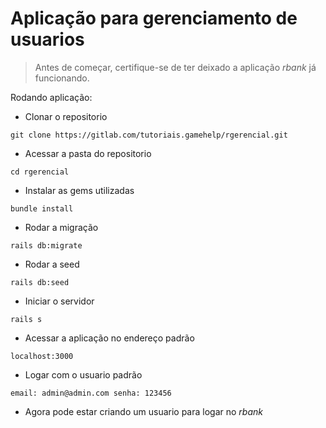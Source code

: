 # Aplicação para gerenciamento de usuarios
> Antes de começar, certifique-se de ter deixado a aplicação _rbank_ já funcionando.



Rodando aplicação:

* Clonar o repositorio 

```
git clone https://gitlab.com/tutoriais.gamehelp/rgerencial.git
```

* Acessar a pasta do repositorio

```
cd rgerencial
```

* Instalar as gems utilizadas

```
bundle install
```

* Rodar a migração

```
rails db:migrate
```

* Rodar a seed

```
rails db:seed
```

* Iniciar o servidor

```
rails s
```

* Acessar a aplicação no endereço padrão

```
localhost:3000
```

* Logar com o usuario padrão

```
email: admin@admin.com senha: 123456
```

* Agora pode estar criando um usuario para logar no _rbank_

